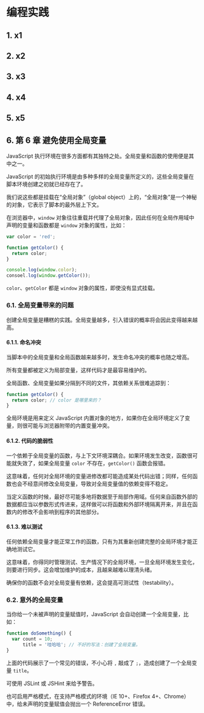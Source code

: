 # 编程实践

## 1. x1

## 2. x2

## 3. x3

## 4. x4

## 5. x5

## 6. 第 6 章 避免使用全局变量

JavaScript 执行环境在很多方面都有其独特之处。全局变量和函数的使用便是其中之一。

JavaScript 的初始执行环境是由多种多样的全局变量所定义的，这些全局变量在脚本环境创建之初就已经存在了。

我们说这些都是挂载在“全局对象”（global object）上的，“全局对象”是一个神秘的对象，它表示了脚本的最外层上下文。

在浏览器中，`window` 对象往往重载并代理了全局对象，因此任何在全局作用域中声明的变量和函数都是 `window` 对象的属性，比如：

```javascript
var color = 'red';

function getColor() {
  return color;
}

console.log(window.color);
consoel.log(window.getColor());
```

`color`、`getColor` 都是 `window` 对象的属性，即使没有显式挂载。

### 6.1. 全局变量带来的问题

创建全局变量是糟糕的实践。全局变量越多，引入错误的概率将会因此变得越来越高。

#### 6.1.1. 命名冲突

当脚本中的全局变量和全局函数越来越多时，发生命名冲突的概率也随之增高。

所有变量都被定义为局部变量，这样代码才是最容易维护的。

全局函数、全局变量如果分隔到不同的文件，其依赖关系很难追踪到：

```javascript
function getColor() {
  return color; // color 是哪里来的？
}
```

全局环境是用来定义 JavaScript 内置对象的地方，如果你在全局环境定义了变量，则很可能与浏览器附带的内置变量冲突。

#### 6.1.2. 代码的脆弱性

一个依赖于全局变量的函数，与上下文环境深耦合。如果环境发生改变，函数很可能就失效了，如果全局变量 `color` 不存在，`getColor()` 函数会报错。

这意味着，任何对全局环境的变量进修改都可能造成某处代码出错；同样，任何函数也会不经意间修改全局变量，导致对全局变量值的依赖变得不稳定。

当定义函数的时候，最好尽可能多地将数据至于局部作用域。任何来自函数外部的数据都应当以参数形式传进来，这样做可以将函数和外部环境隔离开来，并且在函数内的修改不会影响到程序的其他部分。

#### 6.1.3. 难以测试

任何依赖全局变量才能正常工作的函数，只有为其重新创建完整的全局环境才能正确地测试它。

这意味着，你得同时管理测试、生产情况下的全局环境，一旦全局环境发生变化，则要进行同步。这会增加维护的成本，且越来越难以理清头绪。

确保你的函数不会对全局变量有依赖，这会提高可测试性（testability）。

### 6.2. 意外的全局变量

当你给一个未被声明的变量赋值时，JavaScript 会自动创建一个全局变量，比如：

```javascript
function doSomething() {
  var count = 10;
      title = '哇哈哈'; // 不好的写法：创建了全局变量。
}
```

上面的代码展示了一个常见的错误，不小心将 `,` 敲成了 `;`，造成创建了一个全局变量 `title`。

可使用 JSLint 或 JSHint 来给予警告。

也可启用严格模式，在支持严格模式的环境（IE 10+、Firefox 4+、Chrome）中，给未声明的变量赋值会抛出一个 ReferenceError 错误。